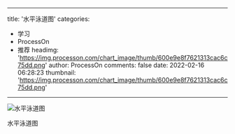 
---
title: '水平泳道图'
categories: 
 - 学习
 - ProcessOn
 - 推荐
headimg: 'https://img.processon.com/chart_image/thumb/600e9e8f7621313cac6c75dd.png'
author: ProcessOn
comments: false
date: 2022-02-16 06:28:23
thumbnail: 'https://img.processon.com/chart_image/thumb/600e9e8f7621313cac6c75dd.png'
---

<div>   
<img class="thumb" alt="水平泳道图" src="https://img.processon.com/chart_image/thumb/600e9e8f7621313cac6c75dd.png" referrerpolicy="no-referrer">
<p>水平泳道图</p>  
</div>
            